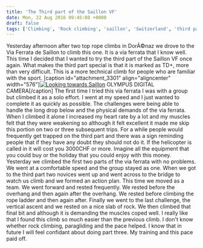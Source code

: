 ```yaml
---
title: 'The Third part of the Saillon VF'
date: Mon, 22 Aug 2016 09:45:08 +0000
draft: false
tags: ['Climbing', 'Rock climbing', 'saillon', 'Switzerland', 'third part', 'Via Ferrata']
---
```


Yesterday afternoon after two top rope climbs in DorÃ©naz we drove to the Via Ferrata de Saillon to climb this one. It is a via ferrata that I know well. This time I decided that I wanted to try the third part of the Saillon VF once again. What makes the third part special is that it is marked as TD+, more than very difficult. This is a more technical climb for people who are familiar with the sport. \[caption id="attachment\_3301" align="aligncenter" width="576"\][![Looking towards Saillon](http://www.main-vision.com/richard/blog/wp-content/uploads/2016/08/P8210352-576x1024.jpg)](http://www.main-vision.com/richard/blog/wp-content/uploads/2016/08/P8210352.jpg) OLYMPUS DIGITAL CAMERA\[/caption\] The first time I tried this via ferrata I was with a group but climbed it as a solo effort. I went at my speed and I just wanted to complete it as quickly as possible. The challenges were being able to handle the long drop below and the physical demands of the via ferrata. When I climbed it alone I increased my heart rate by a lot and my muscles felt that they were weakening so although it felt excellent it made me skip this portion on two or three subsequent trips. For a while people would frequently get trapped on the third part and there was a sign reminding people that if they have any doubt they should not do it. If the helicopter is called in it will cost you 3000CHF or more. Imagine all the equipment that you could buy or the holiday that you could enjoy with this money. Yesterday we climbed the first two parts of the via ferrata with no problems. We went at a comfortable speed and the group stayed as one. When we got to the third part two novices went up and went across to the bridge to watch us climb and we formed an action plan. This time we moved as a team. We went forward and rested frequently. We rested before the overhang and then again after the overhang. We rested before climbing the rope ladder and then again after. Finally we went to the last challenge, the vertical ascent and we rested on a nice slab of rock. We then climbed that final bit and although it is demanding the muscles coped well. I really like that I found this climb so much easier than the previous climb. I don't know whether rock climbing, paragliding and the pace helped. I know that in future I will feel confidant about doing part three. My training and this pace paid off.